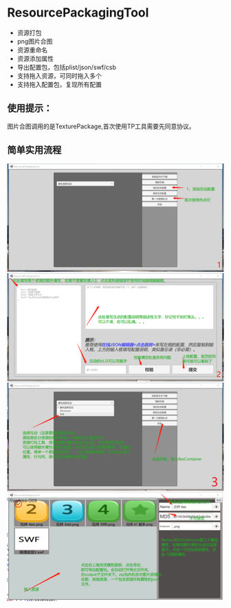 # ResourcePackagingTool
- 资源打包
- png图片合图
- 资源重命名
- 资源添加属性
- 导出配置包，包括plist/json/swf/csb
- 支持拖入资源，可同时拖入多个
- 支持拖入配置包，复现所有配置

## 使用提示： ##
图片合图调用的是TexturePackage,首次使用TP工具需要先同意协议。

## 简单实用流程 ##
![image](https://github.com/yzqlwt/ResourcePackagingTool/blob/master/raw/微信图片编辑_20191008151755.jpg)
![image](https://github.com/yzqlwt/ResourcePackagingTool/blob/master/raw/微信截图_20191008152445.png)
![image](https://github.com/yzqlwt/ResourcePackagingTool/blob/master/raw/微信截图_20191008153458.png)
![image](https://github.com/yzqlwt/ResourcePackagingTool/blob/master/raw/微信截图_20191008160432.png)
